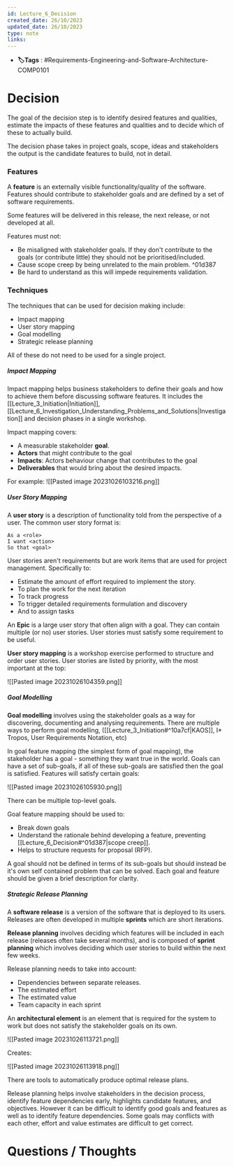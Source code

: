 ```yaml
---
id: Lecture_6_Decision
created_date: 26/10/2023
updated_date: 26/10/2023
type: note
links: 
---
```

* **🏷️Tags** : #Requirements-Engineering-and-Software-Architecture-COMP0101 
# Decision

The goal of the decision step is to identify desired features and qualities, estimate the impacts of these features and qualities and to decide which of these to actually build.

The decision phase takes in project goals, scope, ideas and stakeholders the output is the candidate features to build, not in detail.

### Features

A **feature** is an externally visible functionality/quality of the software. Features should contribute to stakeholder goals and are defined by a set of software requirements.

Some features will be delivered in this release, the next release, or not developed at all. 

Features must not:
* Be misaligned with stakeholder goals. If they don't contribute to the goals (or contribute little) they should not be prioritised/included.
* Cause scope creep by being unrelated to the main problem. ^01d387
* Be hard to understand as this will impede requirements validation.

### Techniques

The techniques that can be used for decision making include:
* Impact mapping
* User story mapping
* Goal modelling
* Strategic release planning

All of these do not need to be used for a single project.

##### Impact Mapping

Impact mapping helps business stakeholders to define their goals and how to achieve them before discussing software features. It includes the [[Lecture_3_Initiation|Initiation]], [[Lecture_6_Investigation_Understanding_Problems_and_Solutions|Investigation]] and decision phases in a single workshop.

Impact mapping covers:
* A measurable stakeholder **goal**.
* **Actors** that might contribute to the goal
* **Impacts**: Actors behaviour change that contributes to the goal
* **Deliverables** that would bring about the desired impacts.

For example:
![[Pasted image 20231026103216.png]]

##### User Story Mapping

A **user story** is a description of functionality told from the perspective of a user. The common user story format is:

```
As a <role>
I want <action>
So that <goal>
```

User stories aren't requirements but are work items that are used for project management. Specifically to:
* Estimate the amount of effort required to implement the story.
* To plan the work for the next iteration
* To track progress
* To trigger detailed requirements formulation and discovery
* And to assign tasks

An **Epic** is a large user story that often align with a goal. They can contain multiple (or no) user stories. User stories must satisfy some requirement to be useful.

**User story mapping** is a workshop exercise performed to structure and order user stories. User stories are listed by priority, with the most important at the top:

![[Pasted image 20231026104359.png]]

##### Goal Modelling

**Goal modelling** involves using the stakeholder goals as a way for discovering, documenting and analysing requirements. There are multiple ways to perform goal modelling, ([[Lecture_3_Initiation#^10a7cf|KAOS]], I* Tropos, User Requirements Notation, etc)

In goal feature mapping (the simplest form of goal mapping), the stakeholder has a goal - something they want true in the world. Goals can have a set of sub-goals, if all of these sub-goals are satisfied then the goal is satisfied. Features will satisfy certain goals:

![[Pasted image 20231026105930.png]]

There can be multiple top-level goals.

Goal feature mapping should be used to:
* Break down goals
* Understand the rationale behind developing a feature, preventing [[Lecture_6_Decision#^01d387|scope creep]].
* Helps to structure requests for proposal (RFP).

A goal should not be defined in terms of its sub-goals but should instead be it's own self contained problem that can be solved. Each goal and feature should be given a brief description for clarity.

##### Strategic Release Planning

A **software release** is a version of the software that is deployed to its users. Releases are often developed in multiple **sprints** which are short iterations.

**Release planning** involves deciding which features will be included in each release (releases often take several months), and is composed of **sprint planning** which involves deciding which user stories to build within the next few weeks.

Release planning needs to take into account:
* Dependencies between separate releases.
* The estimated effort
* The estimated value
* Team capacity in each sprint

An **architectural element** is an element that is required for the system to work but does not satisfy the stakeholder goals on its own.

![[Pasted image 20231026113721.png]]

Creates:

![[Pasted image 20231026113918.png]]

There are tools to automatically produce optimal release plans.

Release planning helps involve stakeholders in the decision process, identify feature dependencies early, highlights candidate features, and objectives. However it can be difficult to identify good goals and features as well as to identify feature dependencies. Some goals may conflicts with each other, effort and value estimates are difficult to get correct. 
# Questions / Thoughts